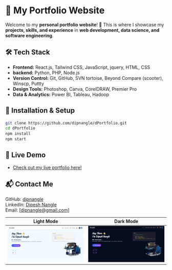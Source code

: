 # 🌟 My Portfolio Website

Welcome to my **personal portfolio website**! 🚀 This is where I showcase my **projects, skills, and experience** in **web development, data science, and software engineering**.

## 🛠️ Tech Stack
- **Frontend:** React.js, Tailwind CSS, JavaScript, jquery, HTML, CSS
- **backend:** Python, PHP, Node.js
- **Version Control:** Git, GitHub, SVN tortoise, Beyond Compare (scooter), Winscp, Puttty
- **Design Tools:** Photoshop, Canva, CorelDRAW, Premier Pro
- **Data & Analytics:** Power BI, Tableau, Hadoop 

## 🚀 Installation & Setup

```sh
git clone https://github.com/dipnangle/dPortfolio.git
cd dPortfolio
npm install
npm start
```

## 🎯 Live Demo
- [Check out my live portfolio here!](https://dipnangle.com/)

## 📬 Contact Me
GitHub: [dipnangle](https://github.com/dipnangle)\
LinkedIn: [Dipesh Nangle](https://www.linkedin.com/in/dipesh-nangle-69419613a/)\
Email: [dipnangle@gmail.com]

| Light Mode | Dark Mode |
|------------|-----------|
| ![Light](https://raw.githubusercontent.com/dipnangle/dPortfolio/main/src/assets/lightmodess.png) | ![Dark](https://raw.githubusercontent.com/dipnangle/dPortfolio/main/src/assets/darkmodess.png) |
